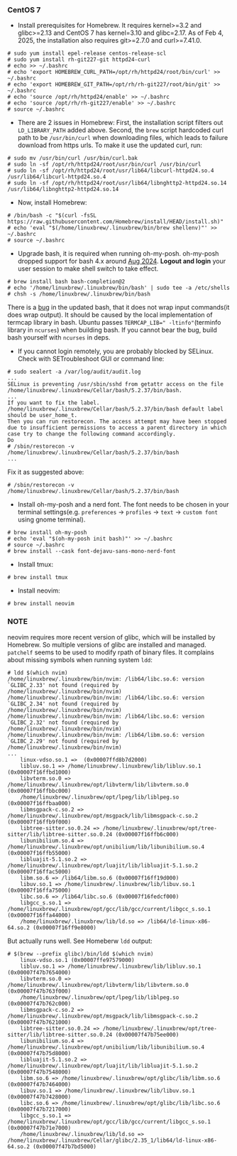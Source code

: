 ### CentOS 7

- Install prerequisites for Homebrew. It requires kernel>=3.2 and glibc>=2.13 and CentOS 7 has kernel=3.10 and glibc=2.17. As of Feb 4, 2025, the installation also requires git>=2.7.0 and curl>=7.41.0.
```
# sudo yum install epel-release centos-release-scl
# sudo yum install rh-git227-git httpd24-curl
# echo >> ~/.bashrc
# echo 'export HOMEBREW_CURL_PATH=/opt/rh/httpd24/root/bin/curl' >> ~/.bashrc
# echo 'export HOMEBREW_GIT_PATH=/opt/rh/rh-git227/root/bin/git' >> ~/.bashrc
# echo 'source /opt/rh/httpd24/enable' >> ~/.bashrc
# echo 'source /opt/rh/rh-git227/enable' >> ~/.bashrc
# source ~/.bashrc
```

- There are 2 issues in Homebrew: First, the installation script filters out `LD_LIBRARY_PATH` added above. Second, the `brew` script hardcoded curl path to be `/usr/bin/curl` when downloading files, which leads to failure download from https urls. To make it use the updated curl, run:
```
# sudo mv /usr/bin/curl /usr/bin/curl.bak
# sudo ln -sf /opt/rh/httpd24/root/usr/bin/curl /usr/bin/curl
# sudo ln -sf /opt/rh/httpd24/root/usr/lib64/libcurl-httpd24.so.4 /usr/lib64/libcurl-httpd24.so.4
# sudo ln -sf /opt/rh/httpd24/root/usr/lib64/libnghttp2-httpd24.so.14 /usr/lib64/libnghttp2-httpd24.so.14
```

- Now, install Homebrew:
```
# /bin/bash -c "$(curl -fsSL https://raw.githubusercontent.com/Homebrew/install/HEAD/install.sh)"
# echo 'eval "$(/home/linuxbrew/.linuxbrew/bin/brew shellenv)"' >> ~/.bashrc
# source ~/.bashrc
```

- Upgrade bash, it is required when running oh-my-posh. oh-my-posh dropped support for bash 4.x around [Aug 2024](https://github.com/JanDeDobbeleer/oh-my-posh/issues/5685). **Logout and login** your user session to make shell switch to take effect.
```
# brew install bash bash-completion@2
# echo '/home/linuxbrew/.linuxbrew/bin/bash' | sudo tee -a /etc/shells
# chsh -s /home/linuxbrew/.linuxbrew/bin/bash
```
There is a [bug](https://github.com/Homebrew/homebrew-core/issues/158667) in the updated bash, that it does not wrap input commands(it does wrap output). It should be caused by the local implementation of termcap library in bash. Ubuntu passes `TERMCAP_LIB=" -ltinfo"`(terminfo library in `ncurses`) when building bash. If you cannot bear the bug, build bash yourself with `ncurses` in deps.

- If you cannot login remotely, you are probably blocked by SELinux. Check with SETroubleshoot GUI or command line:
```
# sudo sealert -a /var/log/audit/audit.log
...
SELinux is preventing /usr/sbin/sshd from getattr access on the file /home/linuxbrew/.linuxbrew/Cellar/bash/5.2.37/bin/bash.
...
If you want to fix the label.
/home/linuxbrew/.linuxbrew/Cellar/bash/5.2.37/bin/bash default label should be user_home_t.
Then you can run restorecon. The access attempt may have been stopped due to insufficient permissions to access a parent directory in which case try to change the following command accordingly.
Do
# /sbin/restorecon -v /home/linuxbrew/.linuxbrew/Cellar/bash/5.2.37/bin/bash
...
```
Fix it as suggested above:
```
# /sbin/restorecon -v /home/linuxbrew/.linuxbrew/Cellar/bash/5.2.37/bin/bash
```

- Install oh-my-posh and a nerd font. The font needs to be chosen in your terminal settings(e.g. `preferences` -> `profiles` -> `text` -> `custom font` using gnome terminal).
```
# brew install oh-my-posh
# echo 'eval "$(oh-my-posh init bash)"' >> ~/.bashrc
# source ~/.bashrc
# brew install --cask font-dejavu-sans-mono-nerd-font
```
- Install tmux:
```
# brew install tmux
```
- Install neovim:
```
# brew install neovim
```

### NOTE

neovim requires more recent version of glibc, which will be installed by Homebrew. So multiple versions of glibc are installed and managed. `patchelf` seems to be used to modify rpath of binary files.
It complains about missing symbols when running system `ldd`:
```
# ldd $(which nvim)
/home/linuxbrew/.linuxbrew/bin/nvim: /lib64/libc.so.6: version `GLIBC_2.33' not found (required by /home/linuxbrew/.linuxbrew/bin/nvim)
/home/linuxbrew/.linuxbrew/bin/nvim: /lib64/libc.so.6: version `GLIBC_2.34' not found (required by /home/linuxbrew/.linuxbrew/bin/nvim)
/home/linuxbrew/.linuxbrew/bin/nvim: /lib64/libc.so.6: version `GLIBC_2.32' not found (required by /home/linuxbrew/.linuxbrew/bin/nvim)
/home/linuxbrew/.linuxbrew/bin/nvim: /lib64/libm.so.6: version `GLIBC_2.29' not found (required by /home/linuxbrew/.linuxbrew/bin/nvim)
...
	linux-vdso.so.1 =>  (0x00007ffd8b7d2000)
	libluv.so.1 => /home/linuxbrew/.linuxbrew/lib/libluv.so.1 (0x00007f16ffbd1000)
	libvterm.so.0 => /home/linuxbrew/.linuxbrew/opt/libvterm/lib/libvterm.so.0 (0x00007f16ffbbc000)
	/home/linuxbrew/.linuxbrew/opt/lpeg/lib/liblpeg.so (0x00007f16ffbaa000)
	libmsgpack-c.so.2 => /home/linuxbrew/.linuxbrew/opt/msgpack/lib/libmsgpack-c.so.2 (0x00007f16ffb9f000)
	libtree-sitter.so.0.24 => /home/linuxbrew/.linuxbrew/opt/tree-sitter/lib/libtree-sitter.so.0.24 (0x00007f16ffb6c000)
	libunibilium.so.4 => /home/linuxbrew/.linuxbrew/opt/unibilium/lib/libunibilium.so.4 (0x00007f16ffb55000)
	libluajit-5.1.so.2 => /home/linuxbrew/.linuxbrew/opt/luajit/lib/libluajit-5.1.so.2 (0x00007f16ffac5000)
	libm.so.6 => /lib64/libm.so.6 (0x00007f16ff19d000)
	libuv.so.1 => /home/linuxbrew/.linuxbrew/lib/libuv.so.1 (0x00007f16ffa75000)
	libc.so.6 => /lib64/libc.so.6 (0x00007f16fedcf000)
	libgcc_s.so.1 => /home/linuxbrew/.linuxbrew/opt/gcc/lib/gcc/current/libgcc_s.so.1 (0x00007f16ffa44000)
	/home/linuxbrew/.linuxbrew/lib/ld.so => /lib64/ld-linux-x86-64.so.2 (0x00007f16ff9e8000)
```
But actually runs well. See Homeberw `ldd` output:
```
# $(brew --prefix glibc)/bin/ldd $(which nvim)
	linux-vdso.so.1 (0x00007ffe97579000)
	libluv.so.1 => /home/linuxbrew/.linuxbrew/lib/libluv.so.1 (0x00007f47b7654000)
	libvterm.so.0 => /home/linuxbrew/.linuxbrew/opt/libvterm/lib/libvterm.so.0 (0x00007f47b763f000)
	/home/linuxbrew/.linuxbrew/opt/lpeg/lib/liblpeg.so (0x00007f47b762c000)
	libmsgpack-c.so.2 => /home/linuxbrew/.linuxbrew/opt/msgpack/lib/libmsgpack-c.so.2 (0x00007f47b7621000)
	libtree-sitter.so.0.24 => /home/linuxbrew/.linuxbrew/opt/tree-sitter/lib/libtree-sitter.so.0.24 (0x00007f47b75ee000)
	libunibilium.so.4 => /home/linuxbrew/.linuxbrew/opt/unibilium/lib/libunibilium.so.4 (0x00007f47b75d8000)
	libluajit-5.1.so.2 => /home/linuxbrew/.linuxbrew/opt/luajit/lib/libluajit-5.1.so.2 (0x00007f47b7548000)
	libm.so.6 => /home/linuxbrew/.linuxbrew/opt/glibc/lib/libm.so.6 (0x00007f47b7464000)
	libuv.so.1 => /home/linuxbrew/.linuxbrew/lib/libuv.so.1 (0x00007f47b7428000)
	libc.so.6 => /home/linuxbrew/.linuxbrew/opt/glibc/lib/libc.so.6 (0x00007f47b7217000)
	libgcc_s.so.1 => /home/linuxbrew/.linuxbrew/opt/gcc/lib/gcc/current/libgcc_s.so.1 (0x00007f47b71e7000)
	/home/linuxbrew/.linuxbrew/lib/ld.so => /home/linuxbrew/.linuxbrew/Cellar/glibc/2.35_1/lib64/ld-linux-x86-64.so.2 (0x00007f47b7bd5000)
```
